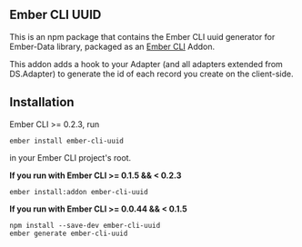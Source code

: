 ## Ember CLI UUID

This is an npm package that contains the Ember CLI uuid generator for Ember-Data
library, packaged as an [Ember CLI](https://github.com/stefanpenner/ember-cli)
Addon.

This addon adds a hook to your Adapter (and all adapters extended from DS.Adapter) to generate the id of each record you create on the client-side.

## Installation

Ember CLI >= 0.2.3, run

```
ember install ember-cli-uuid
```

in your Ember CLI project's root.

**If you run with Ember CLI >= 0.1.5 && < 0.2.3**

```
ember install:addon ember-cli-uuid
```

**If you run with Ember CLI >= 0.0.44 && < 0.1.5**

```
npm install --save-dev ember-cli-uuid
ember generate ember-cli-uuid
```
